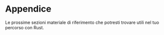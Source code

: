 # Appendice

Le prossime sezioni materiale di riferimento che potresti trovare utili 
nel tuo percorso con Rust.
